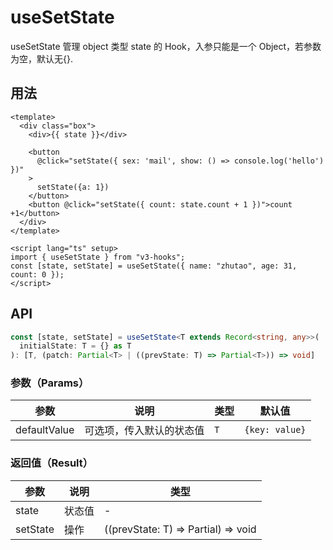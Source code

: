 # useSetState

useSetState 管理 object 类型 state 的 Hook，入参只能是一个 Object，若参数为空，默认无{}.

## 用法

```vue
<template>
  <div class="box">
    <div>{{ state }}</div>

    <button
      @click="setState({ sex: 'mail', show: () => console.log('hello') })"
    >
      setState({a: 1})
    </button>
    <button @click="setState({ count: state.count + 1 })">count +1</button>
  </div>
</template>

<script lang="ts" setup>
import { useSetState } from "v3-hooks";
const [state, setState] = useSetState({ name: "zhutao", age: 31, count: 0 });
</script>
```

## API

```typescript
const [state, setState] = useSetState<T extends Record<string, any>>(
  initialState: T = {} as T
): [T, (patch: Partial<T> | ((prevState: T) => Partial<T>)) => void]
```

### 参数（Params）

| 参数         | 说明                     | 类型 | 默认值         |
| ------------ | ------------------------ | ---- | -------------- |
| defaultValue | 可选项，传入默认的状态值 | `T`  | `{key: value}` |

### 返回值（Result）

| 参数     | 说明   | 类型                                   |
| -------- | ------ | -------------------------------------- |
| state    | 状态值 | -                                      |
| setState | 操作   | ((prevState: T) => Partial<T>) => void |
